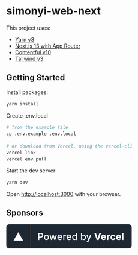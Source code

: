 # simonyi-web-next

This project uses:

- [Yarn v3](https://yarnpkg.com/getting-started/install)
- [Next.js 13 with App Router](https://nextjs.org/docs/app)
- [Contentful v10](https://github.com/contentful/contentful.js)
- [Tailwind v3](https://tailwindcss.com/)

## Getting Started

Install packages:

```bash
yarn install
```

Create .env.local

```bash
# from the example file
cp .env.example .env.local

# or download from Vercel, using the vercel-cli
vercel link
vercel env pull
```

Start the dev server

```bash
yarn dev
```

Open [http://localhost:3000](http://localhost:3000) with your browser.

## Sponsors

[![Powered by Vercel](public/vercel.svg "Powered by Vercel")](https://vercel.com?utm_source=kir-dev&utm_campaign=oss)
